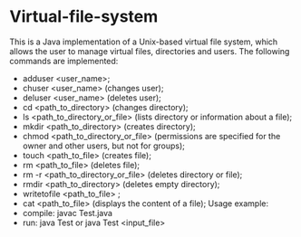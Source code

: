 # Virtual-file-system
This is a Java implementation of a Unix-based virtual file system, which allows the user to manage virtual files, directories and users.
The following commands are implemented:
* adduser <user_name>;
* chuser <user_name> (changes user);
* deluser <user_name> (deletes user);
* cd <path_to_directory> (changes directory);
* ls <path_to_directory_or_file> (lists directory or information about a file);
* mkdir <path_to_directory> (creates directory);
* chmod <permission> <path_to_directory_or_file> (permissions are specified for the owner and other users, but not for groups);
* touch <path_to_file> (creates file);
* rm <path_to_file> (deletes file);
* rm -r <path_to_directory_or_file> (deletes directory or file);
* rmdir <path_to_directory> (deletes empty directory);
* writetofile <path_to_file> <content>;
* cat <path_to_file> (displays the content of a file);
Usage example: 
* compile: javac Test.java
* run: java Test or java Test <input_file>
